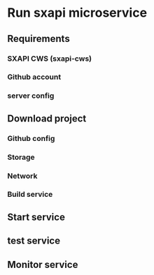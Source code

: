 Run sxapi microservice
======================


Requirements
------------

### SXAPI CWS (sxapi-cws)


### Github account


### server config


Download project
----------------

### Github config


### Storage


### Network


### Build service



Start service
-------------


test service
------------


Monitor service
---------------